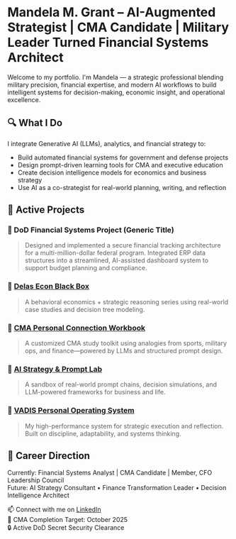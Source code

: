 # Mandela M. Grant – AI-Augmented Strategist | CMA Candidate | Military Leader Turned Financial Systems Architect

Welcome to my portfolio. I'm Mandela — a strategic professional blending military precision, financial expertise, and modern AI workflows to build intelligent systems for decision-making, economic insight, and operational excellence.

## 🔍 What I Do
I integrate Generative AI (LLMs), analytics, and financial strategy to:
- Build automated financial systems for government and defense projects
- Design prompt-driven learning tools for CMA and executive education
- Create decision intelligence models for economics and business strategy
- Use AI as a co-strategist for real-world planning, writing, and reflection

## 💼 Active Projects

### 🔹 DoD Financial Systems Project (Generic Title)
> Designed and implemented a secure financial tracking architecture for a multi-million-dollar federal program. Integrated ERP data structures into a streamlined, AI-assisted dashboard system to support budget planning and compliance.

### 🔹 [Delas Econ Black Box](https://github.com/mgrant-strategy/delas-econ-black-box)
> A behavioral economics + strategic reasoning series using real-world case studies and decision tree modeling.

### 🔹 [CMA Personal Connection Workbook](https://github.com/mgrant-strategy/cma-personal-connection-workbook)
> A customized CMA study toolkit using analogies from sports, military ops, and finance—powered by LLMs and structured prompt design.

### 🔹 [AI Strategy & Prompt Lab](https://github.com/mgrant-strategy/ai-strategy-prompt-lab)
> A sandbox of real-world prompt chains, decision simulations, and LLM-powered frameworks for business and life.

### 🔹 [VADIS Personal Operating System](https://github.com/mgrant-strategy/vadis-operating-system)
> My high-performance system for strategic execution and reflection. Built on discipline, adaptability, and systems thinking.

## 🚀 Career Direction
Currently: Financial Systems Analyst | CMA Candidate | Member, CFO Leadership Council  
Future: AI Strategy Consultant • Finance Transformation Leader • Decision Intelligence Architect

📫 Connect with me on [LinkedIn](https://www.linkedin.com/in/mandelagrant/)  
📜 CMA Completion Target: October 2025  
🔒 Active DoD Secret Security Clearance
